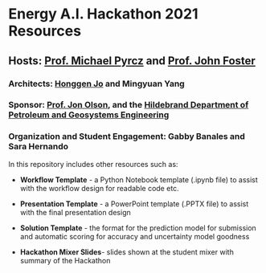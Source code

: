 # Energy A.I. Hackathon 2021 Resources

## Hosts: [Prof. Michael Pyrcz](https://twitter.com/GeostatsGuy) and [Prof. John Foster](https://twitter.com/johntfoster)

### Architects: [Honggen Jo](https://twitter.com/HonggeunJ) and Mingyuan Yang

### Sponsor: [Prof. Jon Olson](https://twitter.com/ProfJEOlson), and the [Hildebrand Department of Petroleum and Geosystems Engineering](https://twitter.com/UT_PGE)

### Organization and Student Engagement: Gabby Banales and Sara Hernando

In this repository includes other resources such as:

* **Workflow Template** - a Python Notebook template (.ipynb file) to assist with the workflow design for readable code etc.

* **Presentation Template** - a PowerPoint template (.PPTX file) to assist with the final presentation design

* **Solution Template** - the format for the prediction model for submission and automatic scoring for accuracy and uncertainty model goodness

* **Hackathon Mixer Slides**- slides shown at the student mixer with summary of the Hackathon 
